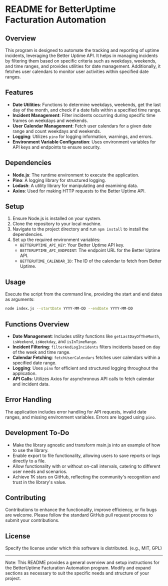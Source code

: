 # README for BetterUptime Facturation Automation

## Overview

This program is designed to automate the tracking and reporting of uptime incidents, leveraging the Better Uptime API. It helps in managing incidents by filtering them based on specific criteria such as weekdays, weekends, and time ranges, and provides utilities for date management. Additionally, it fetches user calendars to monitor user activities within specified date ranges.

## Features

- **Date Utilities**: Functions to determine weekdays, weekends, get the last day of the month, and check if a date falls within a specified time range.
- **Incident Management**: Filter incidents occurring during specific time frames on weekdays and weekends.
- **User Calendar Management**: Fetch user calendars for a given date range and count weekdays and weekends.
- **Logging**: Utilizes `pino` for logging information, warnings, and errors.
- **Environment Variable Configuration**: Uses environment variables for API keys and endpoints to ensure security.

## Dependencies

- **Node.js**: The runtime environment to execute the application.
- **Pino**: A logging library for structured logging.
- **Lodash**: A utility library for manipulating and examining data.
- **Axios**: Used for making HTTP requests to the Better Uptime API.

## Setup

1. Ensure Node.js is installed on your system.
2. Clone the repository to your local machine.
3. Navigate to the project directory and run `npm install` to install the dependencies.
4. Set up the required environment variables:
    - `BETTERUPTIME_API_KEY`: Your Better Uptime API key.
    - `BETTERUPTIME_API_ENDPOINT`: The endpoint URL for the Better Uptime API.
    - `BETTERUTIME_CALENDAR_ID`: The ID of the calendar to fetch from Better Uptime.

## Usage

Execute the script from the command line, providing the start and end dates as arguments:

```bash
node index.js --startDate YYYY-MM-DD --endDate YYYY-MM-DD
```

## Functions Overview

- **Date Management**: Includes utility functions like `getLastDayOfTheMonth`, `isWeekend`, `isWeekday`, and `isInTimeRange`.
- **Incident Filtering**: `filterAndLogIncidents` filters incidents based on day of the week and time range.
- **Calendar Fetching**: `fetchUserCalendars` fetches user calendars within a specified date range.
- **Logging**: Uses `pino` for efficient and structured logging throughout the application.
- **API Calls**: Utilizes Axios for asynchronous API calls to fetch calendar and incident data.

## Error Handling

The application includes error handling for API requests, invalid date ranges, and missing environment variables. Errors are logged using `pino`.

## Development To-Do
- Make the library agnostic and transform main.js into an example of how to use the library.
- Enable export to file functionality, allowing users to save reports or logs directly to a file.
- Allow functionality with or without on-call intervals, catering to different user needs and scenarios.
- Achieve 1K stars on GitHub, reflecting the community's recognition and trust in the library's value.

## Contributing

Contributions to enhance the functionality, improve efficiency, or fix bugs are welcome. Please follow the standard GitHub pull request process to submit your contributions.

## License

Specify the license under which this software is distributed. (e.g., MIT, GPL)

---

Note: This README provides a general overview and setup instructions for the BetterUptime Facturation Automation program. Modify and expand sections as necessary to suit the specific needs and structure of your project.